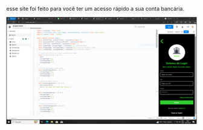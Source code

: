 esse site foi feito para você ter um acesso rápido a sua conta bancária.


![Difícil](./assets/visaomelhorweb.png)
